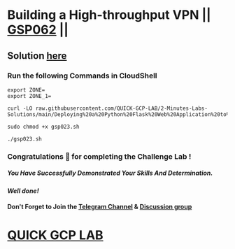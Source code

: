 # Building a High-throughput VPN || [GSP062](https://www.cloudskillsboost.google/focuses/641?parent=catalog) ||

## Solution [here]()

### Run the following Commands in CloudShell

```
export ZONE=
export ZONE_1=
```
```
curl -LO raw.githubusercontent.com/QUICK-GCP-LAB/2-Minutes-Labs-Solutions/main/Deploying%20a%20Python%20Flask%20Web%20Application%20to%20App%20Engine%20Flexible/gsp023.sh

sudo chmod +x gsp023.sh

./gsp023.sh
```

### Congratulations 🎉 for completing the Challenge Lab !

##### *You Have Successfully Demonstrated Your Skills And Determination.*

#### *Well done!*

#### Don't Forget to Join the [Telegram Channel](https://t.me/QuickGcpLab) & [Discussion group](https://t.me/QuickGcpLabChats)

# [QUICK GCP LAB](https://www.youtube.com/@quickgcplab)